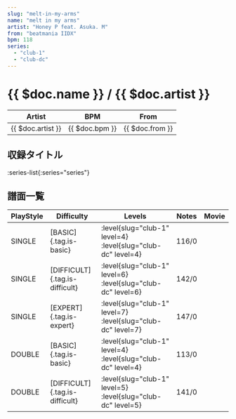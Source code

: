 ```yaml
---
slug: "melt-in-my-arms"
name: "melt in my arms"
artist: "Honey P feat. Asuka. M"
from: "beatmania IIDX"
bpm: 118
series:
  - "club-1"
  - "club-dc"
---
```


# {{ $doc.name }} / {{ $doc.artist }}

|Artist|BPM|From|
|------|---|----|
|{{ $doc.artist }}|{{ $doc.bpm }}|{{ $doc.from }}|

## 収録タイトル

:series-list{:series="series"}

## 譜面一覧

|PlayStyle|Difficulty|Levels|Notes|Movie|
|---------|----------|------|-----|-----|
|SINGLE|[BASIC]{.tag.is-basic}|<div class="field is-grouped is-grouped-multiline">:level{slug="club-1" level=4} :level{slug="club-dc" level=4}</div>|116/0||
|SINGLE|[DIFFICULT]{.tag.is-difficult}|<div class="field is-grouped is-grouped-multiline">:level{slug="club-1" level=6} :level{slug="club-dc" level=6}</div>|142/0||
|SINGLE|[EXPERT]{.tag.is-expert}|<div class="field is-grouped is-grouped-multiline">:level{slug="club-1" level=7} :level{slug="club-dc" level=7}</div>|147/0||
|DOUBLE|[BASIC]{.tag.is-basic}|<div class="field is-grouped is-grouped-multiline">:level{slug="club-1" level=4} :level{slug="club-dc" level=4}</div>|113/0||
|DOUBLE|[DIFFICULT]{.tag.is-difficult}|<div class="field is-grouped is-grouped-multiline">:level{slug="club-1" level=5} :level{slug="club-dc" level=5}</div>|141/0||

